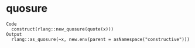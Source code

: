 # quosure

    Code
      construct(rlang::new_quosure(quote(x)))
    Output
      rlang::as_quosure(~x, new.env(parent = asNamespace("constructive")))

